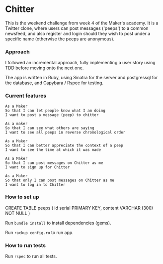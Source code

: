 # Chitter

This is the weekend challenge from week 4 of the Maker's academy. It is a Twitter clone, where users can post messages ('peeps') to a common newsfeed, and also register and login should they wish to post under a specific name (otherwise the peeps are anonymous). 

### Approach

I followed an incremental approach, fully implementing a user story using TDD before moving onto the next one. 

The app is written in Ruby, using Sinatra for the server and postgressql for the database, and Capybara / Rspec for testing. 

### Current features

```
As a Maker
So that I can let people know what I am doing  
I want to post a message (peep) to chitter

As a maker
So that I can see what others are saying  
I want to see all peeps in reverse chronological order

As a Maker
So that I can better appreciate the context of a peep
I want to see the time at which it was made

As a Maker
So that I can post messages on Chitter as me
I want to sign up for Chitter

As a Maker
So that only I can post messages on Chitter as me
I want to log in to Chitter
```

### How to set up 

CREATE TABLE peeps (
 id serial PRIMARY KEY,
 content VARCHAR (300) NOT NULL
)

Run `bundle install` to install dependencies (gems).

Run `rackup config.ru` to run app. 

### How to run tests

Run `rspec` to run all tests. 